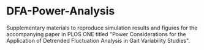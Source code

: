 # DFA-Power-Analysis
Supplementary materials to reproduce simulation results and figures for the accompanying paper in PLOS ONE titled "Power Considerations for the Application of Detrended Fluctuation Analysis in Gait Variability Studies".
